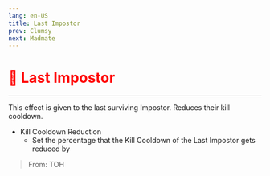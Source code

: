 ```yaml
---
lang: en-US
title: Last Impostor
prev: Clumsy
next: Madmate
---
```


# <font color=red>🤚 <b>Last Impostor</b></font> <Badge text="Impostor" type="tip" vertical="middle"/>
---

This effect is given to the last surviving Impostor. Reduces their kill cooldown.
* Kill Cooldown Reduction
  * Set the percentage that the Kill Cooldown of the Last Impostor gets reduced by

> From: TOH